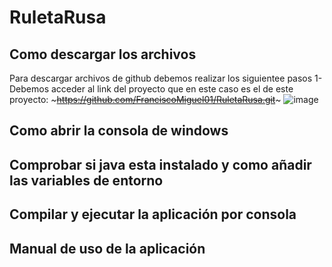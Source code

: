 # RuletaRusa

## Como descargar los archivos
Para descargar archivos de github debemos realizar los siguientee pasos
1-Debemos acceder al link del proyecto que en este caso es el de este proyecto: ~~~https://github.com/FranciscoMiguel01/RuletaRusa.git~~~
![image](https://user-images.githubusercontent.com/79007014/109847099-1c0ff300-7c4f-11eb-9ac6-f8b0b871759a.png)



## Como abrir la consola de windows

## Comprobar si java esta instalado y como añadir las variables de entorno

## Compilar y ejecutar la aplicación por consola

## Manual de uso de la aplicación

